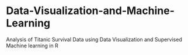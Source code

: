 # Data-Visualization-and-Machine-Learning
Analysis of Titanic Survival Data using Data Visualization and Supervised Machine learning in R
